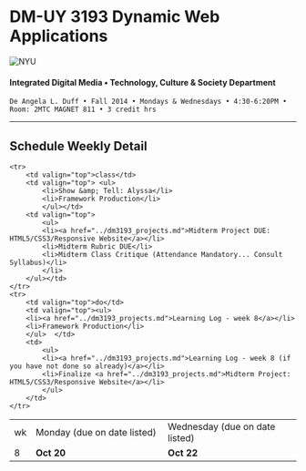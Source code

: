 # DM-UY 3193 Dynamic Web Applications

![NYU](http://ws2.polishedsolid.com/de/nyu_soe_logo.png)
#### Integrated Digital Media • Technology, Culture & Society Department

    De Angela L. Duff • Fall 2014 • Mondays & Wednesdays • 4:30-6:20PM • Room: 2MTC MAGNET 811 • 3 credit hrs

---

## Schedule Weekly Detail

<table>
<tr>
<td>wk</td>
<td>Monday (due on date listed)</td>
<td>Wednesday (due on date listed)</td>
</tr>
<!-- dates -->
    <tr>
        <td valign="top" width="4%">8</td>
        <td valign="top" width="48%"><strong>Oct 20</strong></td>
        <td valign="top" width="48%"><strong>Oct 22</strong></td>
    </tr>

    <tr>
        <td valign="top">class</td>
        <td valign="top"> <ul>
            <li>Show &amp; Tell: Alyssa</li>
            <li>Framework Production</li>
            </ul></td>
        <td valign="top">
            <ul>
            <li><a href="../dm3193_projects.md">Midterm Project DUE: HTML5/CSS3/Responsive Website</a></li>
            <li>Midterm Rubric DUE</li>
            <li>Midterm Class Critique (Attendance Mandatory... Consult Syllabus)</li>
            </li>
        </ul></td>
    </tr>
    <tr>
        <td valign="top">do</td>
        <td valign="top"><ul>
        <li><a href="../dm3193_projects.md">Learning Log - week 8</a></li>
        <li>Framework Production</li>
        </ul>  </td>
        <td>
            <ul>
            <li><a href="../dm3193_projects.md">Learning Log - week 8 (if you have not done so already)</a></li>
            <li>Finalize <a href="../dm3193_projects.md">Midterm Project: HTML5/CSS3/Responsive Website</a></li>
            </ul>
        </td>
    </tr>

</table>
